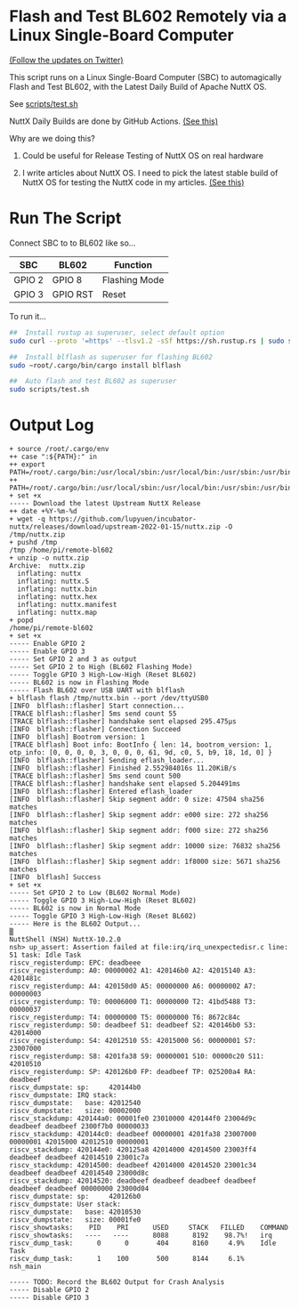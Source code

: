 # Flash and Test BL602 Remotely via a Linux Single-Board Computer

[(Follow the updates on Twitter)](https://twitter.com/MisterTechBlog/status/1481794711744823296)

This script runs on a Linux Single-Board Computer (SBC) to automagically Flash and Test BL602, with the Latest Daily Build of Apache NuttX OS.

See [scripts/test.sh](scripts/test.sh)

NuttX Daily Builds are done by GitHub Actions. [(See this)](https://github.com/lupyuen/incubator-nuttx/blob/master/.github/workflows/bl602.yml)

Why are we doing this?

1.  Could be useful for Release Testing of NuttX OS on real hardware

1.  I write articles about NuttX OS. I need to pick the latest stable build of NuttX OS for testing the NuttX code in my articles. [(See this)](https://lupyuen.github.io/articles/book#nuttx-on-bl602)

# Run The Script

Connect SBC to to BL602 like so...

| SBC    | BL602    | Function
| -------|----------|----------
| GPIO 2 | GPIO 8   | Flashing Mode
| GPIO 3 | GPIO RST | Reset

To run it...

```bash
##  Install rustup as superuser, select default option
sudo curl --proto '=https' --tlsv1.2 -sSf https://sh.rustup.rs | sudo sh

##  Install blflash as superuser for flashing BL602
sudo ~root/.cargo/bin/cargo install blflash

##  Auto flash and test BL602 as superuser
sudo scripts/test.sh
```

# Output Log

```text
+ source /root/.cargo/env
++ case ":${PATH}:" in
++ export PATH=/root/.cargo/bin:/usr/local/sbin:/usr/local/bin:/usr/sbin:/usr/bin:/sbin:/bin
++ PATH=/root/.cargo/bin:/usr/local/sbin:/usr/local/bin:/usr/sbin:/usr/bin:/sbin:/bin
+ set +x
----- Download the latest Upstream NuttX Release
++ date +%Y-%m-%d
+ wget -q https://github.com/lupyuen/incubator-nuttx/releases/download/upstream-2022-01-15/nuttx.zip -O /tmp/nuttx.zip
+ pushd /tmp
/tmp /home/pi/remote-bl602
+ unzip -o nuttx.zip
Archive:  nuttx.zip
  inflating: nuttx
  inflating: nuttx.S
  inflating: nuttx.bin
  inflating: nuttx.hex
  inflating: nuttx.manifest
  inflating: nuttx.map
+ popd
/home/pi/remote-bl602
+ set +x
----- Enable GPIO 2
----- Enable GPIO 3
----- Set GPIO 2 and 3 as output
----- Set GPIO 2 to High (BL602 Flashing Mode)
----- Toggle GPIO 3 High-Low-High (Reset BL602)
----- BL602 is now in Flashing Mode
----- Flash BL602 over USB UART with blflash
+ blflash flash /tmp/nuttx.bin --port /dev/ttyUSB0
[INFO  blflash::flasher] Start connection...
[TRACE blflash::flasher] 5ms send count 55
[TRACE blflash::flasher] handshake sent elapsed 295.475µs
[INFO  blflash::flasher] Connection Succeed
[INFO  blflash] Bootrom version: 1
[TRACE blflash] Boot info: BootInfo { len: 14, bootrom_version: 1, otp_info: [0, 0, 0, 0, 3, 0, 0, 0, 61, 9d, c0, 5, b9, 18, 1d, 0] }
[INFO  blflash::flasher] Sending eflash_loader...
[INFO  blflash::flasher] Finished 2.552984016s 11.20KiB/s
[TRACE blflash::flasher] 5ms send count 500
[TRACE blflash::flasher] handshake sent elapsed 5.204491ms
[INFO  blflash::flasher] Entered eflash_loader
[INFO  blflash::flasher] Skip segment addr: 0 size: 47504 sha256 matches
[INFO  blflash::flasher] Skip segment addr: e000 size: 272 sha256 matches
[INFO  blflash::flasher] Skip segment addr: f000 size: 272 sha256 matches
[INFO  blflash::flasher] Skip segment addr: 10000 size: 76832 sha256 matches
[INFO  blflash::flasher] Skip segment addr: 1f8000 size: 5671 sha256 matches
[INFO  blflash] Success
+ set +x
----- Set GPIO 2 to Low (BL602 Normal Mode)
----- Toggle GPIO 3 High-Low-High (Reset BL602)
----- BL602 is now in Normal Mode
----- Toggle GPIO 3 High-Low-High (Reset BL602)
----- Here is the BL602 Output...
▒
NuttShell (NSH) NuttX-10.2.0
nsh> up_assert: Assertion failed at file:irq/irq_unexpectedisr.c line: 51 task: Idle Task
riscv_registerdump: EPC: deadbeee
riscv_registerdump: A0: 00000002 A1: 420146b0 A2: 42015140 A3: 4201481c
riscv_registerdump: A4: 420150d0 A5: 00000000 A6: 00000002 A7: 00000003
riscv_registerdump: T0: 00006000 T1: 00000000 T2: 41bd5488 T3: 00000037
riscv_registerdump: T4: 00000000 T5: 00000000 T6: 8672c84c
riscv_registerdump: S0: deadbeef S1: deadbeef S2: 420146b0 S3: 42014000
riscv_registerdump: S4: 42012510 S5: 42015000 S6: 00000001 S7: 23007000
riscv_registerdump: S8: 4201fa38 S9: 00000001 S10: 00000c20 S11: 42010510
riscv_registerdump: SP: 420126b0 FP: deadbeef TP: 025200a4 RA: deadbeef
riscv_dumpstate: sp:     420144b0
riscv_dumpstate: IRQ stack:
riscv_dumpstate:   base: 42012540
riscv_dumpstate:   size: 00002000
riscv_stackdump: 420144a0: 00001fe0 23010000 420144f0 23004d9c deadbeef deadbeef 2300f7b0 00000033
riscv_stackdump: 420144c0: deadbeef 00000001 4201fa38 23007000 00000001 42015000 42012510 00000001
riscv_stackdump: 420144e0: 420125a8 42014000 42014500 23003ff4 deadbeef deadbeef 42014510 23001c7a
riscv_stackdump: 42014500: deadbeef 42014000 42014520 23001c34 deadbeef deadbeef 42014540 23000d8c
riscv_stackdump: 42014520: deadbeef deadbeef deadbeef deadbeef deadbeef deadbeef 00000000 23000d04
riscv_dumpstate: sp:     420126b0
riscv_dumpstate: User stack:
riscv_dumpstate:   base: 42010530
riscv_dumpstate:   size: 00001fe0
riscv_showtasks:    PID    PRI      USED     STACK   FILLED    COMMAND
riscv_showtasks:   ----   ----      8088      8192    98.7%!   irq
riscv_dump_task:      0      0       404      8160     4.9%    Idle Task
riscv_dump_task:      1    100       500      8144     6.1%    nsh_main

----- TODO: Record the BL602 Output for Crash Analysis
----- Disable GPIO 2
----- Disable GPIO 3
```
